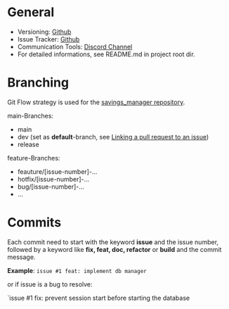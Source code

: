 # General

- Versioning: [Github](https://github.com/PythBuster/savings_manager)
- Issue Tracker: [Github](https://github.com/users/PythBuster/projects/1)
- Communication Tools: [Discord Channel](https://discord.gg/GH5jrMXbMJ)
- For detailed informations, see README.md in project root dir.

# Branching

Git Flow strategy is used for the [savings_manager repository](https://github.com/PythBuster/savings_manager).

main-Branches:
- main
- dev (set as **default**-branch, see [Linking a pull request to an issue](https://docs.github.com/en/issues/tracking-your-work-with-issues/linking-a-pull-request-to-an-issue))
- release

feature-Branches:
- feauture/\[issue-number\]-...
- hotfix/\[issue-number\]-...
- bug/\[issue-number\]-...
- ...
# Commits

Each commit need to start with the keyword **issue** and the issue number, followed by a keyword like **fix, feat, doc, refactor** or **build** and the commit message.

__Example__:
`issue #1 feat: implement db manager`

or if issue is a bug to resolve:

`issue #1 fix: prevent session start before starting the database 

